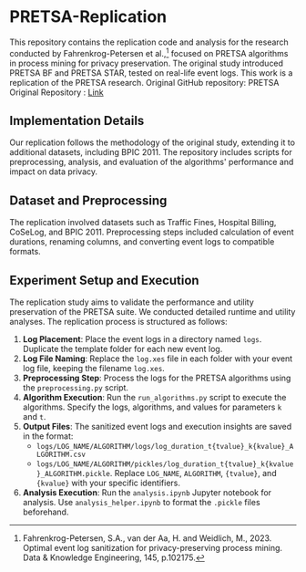# PRETSA-Replication
This repository contains the replication code and analysis for the research conducted by Fahrenkrog-Petersen et al.,[^1] focused on PRETSA algorithms in process mining for privacy preservation. The original study introduced PRETSA BF and PRETSA STAR, tested on real-life event logs.
This work is a replication of the PRETSA research. Original GitHub repository: PRETSA Original Repository : [Link](https://github.com/samadeusfp/PRETSA)


## Implementation Details
Our replication follows the methodology of the original study, extending it to additional datasets, including BPIC 2011. The repository includes scripts for preprocessing, analysis, and evaluation of the algorithms' performance and impact on data privacy.

## Dataset and Preprocessing
The replication involved datasets such as Traffic Fines, Hospital Billing, CoSeLog, and BPIC 2011. Preprocessing steps included calculation of event durations, renaming columns, and converting event logs to compatible formats.

## Experiment Setup and Execution
The replication study aims to validate the performance and utility preservation of the PRETSA suite. We conducted detailed runtime and utility analyses.
The replication process is structured as follows:

1. **Log Placement**: Place the event logs in a directory named `logs`. Duplicate the template folder for each new event log.
2. **Log File Naming**: Replace the `log.xes` file in each folder with your event log file, keeping the filename `log.xes`.
3. **Preprocessing Step**: Process the logs for the PRETSA algorithms using the `preprocessing.py` script.
4. **Algorithm Execution**: Run the `run_algorithms.py` script to execute the algorithms. Specify the logs, algorithms, and values for parameters `k` and `t`.
5. **Output Files**: The sanitized event logs and execution insights are saved in the format: 
   - `logs/LOG_NAME/ALGORITHM/logs/log_duration_t{tvalue}_k{kvalue}_ALGORITHM.csv`
   - `logs/LOG_NAME/ALGORITHM/pickles/log_duration_t{tvalue}_k{kvalue}_ALGORITHM.pickle`.
   Replace `LOG_NAME`, `ALGORITHM`, `{tvalue}`, and `{kvalue}` with your specific identifiers.
6. **Analysis Execution**: Run the `analysis.ipynb` Jupyter notebook for analysis. Use `analysis_helper.ipynb` to format the `.pickle` files beforehand.


[^1]: Fahrenkrog-Petersen, S.A., van der Aa, H. and Weidlich, M., 2023. Optimal event log sanitization for privacy-preserving process mining. Data & Knowledge Engineering, 145, p.102175.
